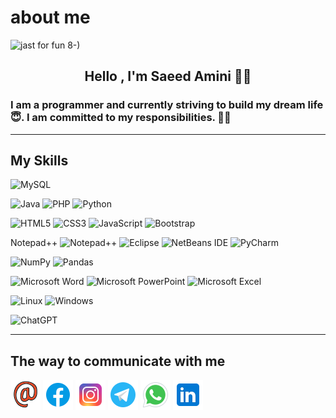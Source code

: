# about me
<img  src="https://github.com/SaeedAmini50/About-Me/assets/106909214/bb14c995-ade5-4916-b67c-46c5191713cf" alt="jast for fun   8-)">

<h2 align="center" >Hello , I'm Saeed Amini 👨‍💻 </h2>
<h3>I am a programmer and currently striving to build my dream life  😇. I am committed to my responsibilities. 🧑‍💻</h3>
<hr>
<h2 >My Skills</h2>

![MySQL](https://img.shields.io/badge/mysql-%2300f.svg?style=for-the-badge&logo=mysql&logoColor=white)


![Java](https://img.shields.io/badge/java-%23ED8B00.svg?style=for-the-badge&logo=openjdk&logoColor=white)
![PHP](https://img.shields.io/badge/php-%23777BB4.svg?style=for-the-badge&logo=php&logoColor=white)
![Python](https://img.shields.io/badge/python-3670A0?style=for-the-badge&logo=python&logoColor=ffdd54)


![HTML5](https://img.shields.io/badge/html5-%23E34F26.svg?style=for-the-badge&logo=html5&logoColor=white)
![CSS3](https://img.shields.io/badge/css3-%231572B6.svg?style=for-the-badge&logo=css3&logoColor=white)
![JavaScript](https://img.shields.io/badge/javascript-%23323330.svg?style=for-the-badge&logo=javascript&logoColor=%23F7DF1E)
![Bootstrap](https://img.shields.io/badge/bootstrap-%238511FA.svg?style=for-the-badge&logo=bootstrap&logoColor=white)



Notepad++	![Notepad++](https://img.shields.io/badge/Notepad++-90E59A.svg?style=for-the-badge&logo=notepad%2b%2b&logoColor=black)
![Eclipse](https://img.shields.io/badge/Eclipse-FE7A16.svg?style=for-the-badge&logo=Eclipse&logoColor=white)
![NetBeans IDE](https://img.shields.io/badge/NetBeansIDE-1B6AC6.svg?style=for-the-badge&logo=apache-netbeans-ide&logoColor=white)
![PyCharm](https://img.shields.io/badge/pycharm-143?style=for-the-badge&logo=pycharm&logoColor=black&color=black&labelColor=green)





![NumPy](https://img.shields.io/badge/numpy-%23013243.svg?style=for-the-badge&logo=numpy&logoColor=white)
![Pandas](https://img.shields.io/badge/pandas-%23150458.svg?style=for-the-badge&logo=pandas&logoColor=white)



![Microsoft Word](https://img.shields.io/badge/Microsoft_Word-2B579A?style=for-the-badge&logo=microsoft-word&logoColor=white)
![Microsoft PowerPoint](https://img.shields.io/badge/Microsoft_PowerPoint-B7472A?style=for-the-badge&logo=microsoft-powerpoint&logoColor=white)
![Microsoft Excel](https://img.shields.io/badge/Microsoft_Excel-217346?style=for-the-badge&logo=microsoft-excel&logoColor=white)

![Linux](https://img.shields.io/badge/Linux-FCC624?style=for-the-badge&logo=linux&logoColor=black)
![Windows](https://img.shields.io/badge/Windows-0078D6?style=for-the-badge&logo=windows&logoColor=white)

![ChatGPT](https://img.shields.io/badge/chatGPT-74aa9c?style=for-the-badge&logo=openai&logoColor=white)
<hr>

<h2>The way to communicate with me</h2>

<a href="saeedamini506750@email.com"><img src="https://github.com/SaeedAmini50/About-Me/blob/master/image/icons8-email-48.png?raw=true"></a>
<a href="https://www.facebook.com/saeed.amini.7528?mibextid=ZbWKwL"><img src="https://github.com/SaeedAmini50/About-Me/blob/master/image/icons8-facebook-48.png?raw=true"></a>
<a href=""><img src="https://github.com/SaeedAmini50/About-Me/blob/master/image/icons8-instagram-48.png?raw=true"></a>
<a href="https://telegram.me/s5067"><img src="https://github.com/SaeedAmini50/About-Me/blob/master/image/icons8-telegram-48.png?raw=true"></a>
<a href="https://wa.link/hjwlkb"><img src="https://github.com/SaeedAmini50/About-Me/blob/master/image/icons8-whatsapp-48.png?raw=true"></a>
<a href="www.linkedin.com/in/saeed-amini-0944102a1"><img src="https://github.com/SaeedAmini50/About-Me/blob/master/image/icons8-linkedin-48.png?raw=true"></a>



